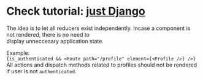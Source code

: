 # Check tutorial: [just Django](https://www.youtube.com/watch?v=BxzO2M7QcZw&t=2508s)

The idea is to let all reducers exist independently. Incase a component is not rendered, there is no need to <br>
display unneccesary application state.

Example: <br>
`{is_authenticated && <Route path="/profile" element={<Profile />} />}` <br>
All actions and dispatch methods related to profiles should not be rendered if user is not `authenticated`.